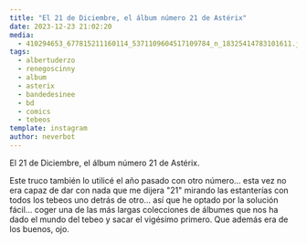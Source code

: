 ```yaml
---
title: "El 21 de Diciembre, el álbum número 21 de Astérix"
date: 2023-12-23 21:02:20
media: 
  - 410294653_677815211160114_5371109604517109784_n_18325414783101611.jpg
tags: 
  - albertuderzo
  - renegoscinny
  - album
  - asterix
  - bandedesinee
  - bd
  - comics
  - tebeos
template: instagram
author: neverbot
---
```


El 21 de Diciembre, el álbum número 21 de Astérix.

Este truco también lo utilicé el año pasado con otro número... esta vez no era capaz de dar con nada que me dijera "21" mirando las estanterías con todos los tebeos uno detrás de otro... así que he optado por la solución fácil... coger una de las más largas colecciones de álbumes que nos ha dado el mundo del tebeo y sacar el vigésimo primero. Que además era de los buenos, ojo.


